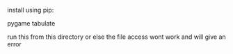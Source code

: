 install using pip:

pygame
tabulate

run this from this directory or else the file access wont work and will give an error
